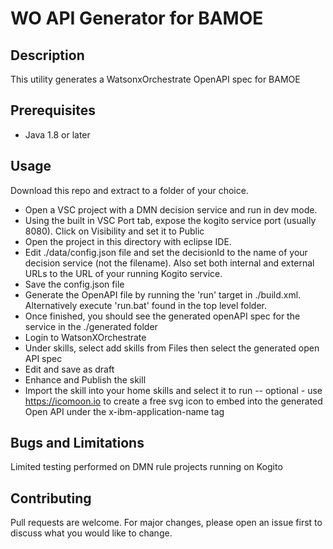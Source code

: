 # WO API Generator for BAMOE

## Description

This utility generates a WatsonxOrchestrate OpenAPI spec for BAMOE

## Prerequisites

- Java 1.8 or later

## Usage

Download this repo and extract to a folder of your choice.

- Open a VSC project with a DMN decision service and run in dev mode.
- Using the built in VSC Port tab, expose the kogito service port (usually 8080).  Click on Visibility and set it to Public
- Open the project in this directory with eclipse IDE.
- Edit ./data/config.json file and set the decisionId to the name of your decision service (not the filename).  Also set both internal and external URLs to the URL of your running Kogito service.
- Save the config.json file
- Generate the OpenAPI file by running the 'run' target in ./build.xml.  Alternatively execute 'run.bat' found in the top level folder.  
- Once finished, you should see the generated openAPI spec for the service in the ./generated folder
- Login to WatsonXOrchestrate
- Under skills, select add skills from Files then select the generated open API spec
- Edit and save as draft
- Enhance and Publish the skill
- Import the skill into your home skills and select it to run
-- optional - use https://icomoon.io to create a free svg icon to embed into the generated Open API under the x-ibm-application-name tag

## Bugs and Limitations
Limited testing performed on DMN rule projects running on Kogito

## Contributing
Pull requests are welcome. For major changes, please open an issue first to discuss what you would like to change.


